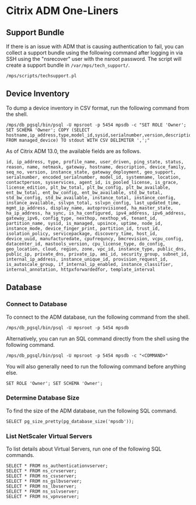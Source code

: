 # Citrix ADM One-Liners

## Support Bundle
If there is an issue with ADM that is causing authentication to fail, you can collect a support bundle using the following command after logging in via SSH using the "nsrecover" user with the nsroot password. The script will create a support bundle in `/var/mps/tech_support/`.

    /mps/scripts/techsupport.pl

## Device Inventory
To dump a device inventory in CSV format, run the following command from the shell.

    /mps/db_pgsql/bin/psql -U mpsroot -p 5454 mpsdb -c "SET ROLE 'Owner'; SET SCHEMA 'Owner'; COPY (SELECT hostname,ip_address,type,model_id,sysid,serialnumber,version,description FROM managed_device) TO stdout WITH CSV DELIMITER ',';"

As of Citrix ADM 13.0, the available fields are as follows.

    id, ip_address, type, profile_name, user_driven, ping_state, status, reason, name, netmask, gateway, hostname, description, device_family, seq_no, version, instance_state, gateway_deployment, geo_support, serialnumber, encoded_serialnumber, model_id, systemname, location, contactperson, sysservices, agent_id, is_pooled_license, is_grace, license_edition, plt_bw_total, plt_bw_config, plt_bw_available, ent_bw_total, ent_bw_config, ent_bw_available, std_bw_total, std_bw_config, std_bw_available, instance_total, instance_config, instance_available, sslvpn_total, sslvpn_config, last_updated_time, mgmt_ip_address, display_name, autoprovisioned, ha_master_state, ha_ip_address, ha_sync, is_ha_configured, ipv4_address, ipv6_address, gateway_ipv6, config_type, nexthop, nexthop_v6, tenant_id, partition_name, sysid, is_managed, upsince, uptime, node_id, instance_mode, device_finger_print, partition_id, trust_id, isolation_policy, servicepackage, discovery_time, host_id, device_uuid, manufacturedate, cpufrequncy, bmcrevision, vcpu_config, datacenter_id, mastools_version, cpu_license_type, do_config, geo_location, cloud, region, zone, vpc_id, instance_type, public_dns, public_ip, private_dns, private_ip, ami_id, security_group, subnet_id, internal_ip_address, instance_unique_id, provision_request_id, is_autoscale_group, if_internal_ip_enabled, instance_classifier, internal_annotation, httpxforwardedfor, template_interval

## Database

### Connect to Database
To connect to the ADM database, run the following command from the shell.

    /mps/db_pgsql/bin/psql -U mpsroot -p 5454 mpsdb

Alternatively, you can run an SQL command directly from the shell using the following command.

    /mps/db_pgsql/bin/psql -U mpsroot -p 5454 mpsdb -c "<COMMAND>"

You will also generally need to run the following command before anything else.

    SET ROLE 'Owner'; SET SCHEMA 'Owner';

### Determine Database Size
To find the size of the ADM database, run the following SQL command.

    SELECT pg_size_pretty(pg_database_size('mpsdb'));

### List NetScaler Virtual Servers
To list details about Virtual Servers, run one of the following SQL commands.

    SELECT * FROM ns_authenticationvserver;
    SELECT * FROM ns_crvserver;
    SELECT * FROM ns_csvserver;
    SELECT * FROM ns_gslbvserver;
    SELECT * FROM ns_lbvserver;
    SELECT * FROM ns_sslvserver;
    SELECT * FROM ns_vpnvserver;
